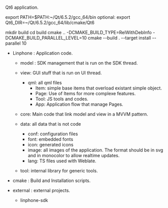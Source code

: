 Qt6 application.

export PATH=$PATH:~/Qt/6.5.2/gcc_64/bin
optional: export Qt6_DIR=~/Qt/6.5.2/gcc_64/lib/cmake/Qt6

mkdir build
cd build
cmake .. -DCMAKE_BUILD_TYPE=RelWithDebInfo -DCMAKE_BUILD_PARALLEL_LEVEL=10
cmake --build .  --target install --parallel 10


- Linphone : Application code.
	- model : SDK management that is run on the SDK thread.
	- view: GUI stuff that is run on UI thread.
		- qml: all qml files
			- Item: simple base items that overload existant simple object.
			- Page: Use of Items for more complexe features.
			- Tool: JS tools and codes.
			- App: Application flow that manage Pages.
			
	- core: Main code that link model and view in a MVVM pattern.
	- data: all data that is not code
		- conf: configuration files
		- font: embedded fonts
		- icon: generated icons
		- image: all images of the application. The format should be in svg and in monocolor to allow realtime updates.
		- lang: TS files used with Weblate.
	- tool: internal library for generic tools.

- cmake : Build and Installation scripts.

- external : external projects.
	- linphone-sdk


